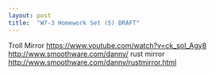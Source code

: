 ```yaml
---
layout: post
title:  "W7-3 Homework Set (5) DRAFT"
---
```


Troll Mirror 
https://www.youtube.com/watch?v=ck_soI_Agy8
http://www.smoothware.com/danny/
rust mirror 
http://www.smoothware.com/danny/rustmirror.html

